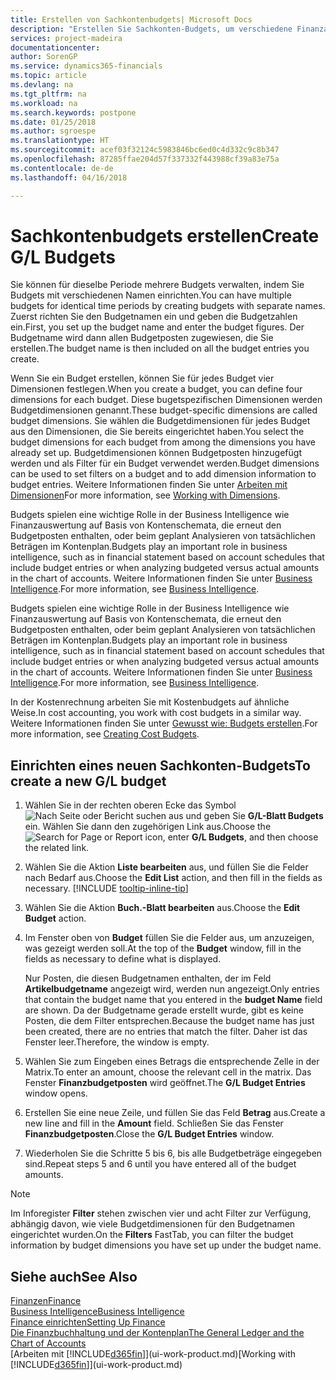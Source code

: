 ```yaml
---
title: Erstellen von Sachkontenbudgets| Microsoft Docs
description: "Erstellen Sie Sachkonten-Budgets, um verschiedene Finanzaktivitäten zu prognostizieren und Dimensionen zu den einzelnen Intelligence-Zwecken zuzuordnen."
services: project-madeira
documentationcenter: 
author: SorenGP
ms.service: dynamics365-financials
ms.topic: article
ms.devlang: na
ms.tgt_pltfrm: na
ms.workload: na
ms.search.keywords: postpone
ms.date: 01/25/2018
ms.author: sgroespe
ms.translationtype: HT
ms.sourcegitcommit: acef03f32124c5983846bc6ed0c4d332c9c8b347
ms.openlocfilehash: 87285ffae204d57f337332f443988cf39a83e75a
ms.contentlocale: de-de
ms.lasthandoff: 04/16/2018

---
```

# <a name="create-gl-budgets"></a><span data-ttu-id="c5b8c-103">Sachkontenbudgets erstellen</span><span class="sxs-lookup"><span data-stu-id="c5b8c-103">Create G/L Budgets</span></span>
<span data-ttu-id="c5b8c-104">Sie können für dieselbe Periode mehrere Budgets verwalten, indem Sie Budgets mit verschiedenen Namen einrichten.</span><span class="sxs-lookup"><span data-stu-id="c5b8c-104">You can have multiple budgets for identical time periods by creating budgets with separate names.</span></span> <span data-ttu-id="c5b8c-105">Zuerst richten Sie den Budgetnamen ein und geben die Budgetzahlen ein.</span><span class="sxs-lookup"><span data-stu-id="c5b8c-105">First, you set up the budget name and enter the budget figures.</span></span> <span data-ttu-id="c5b8c-106">Der Budgetname wird dann allen Budgetposten zugewiesen, die Sie erstellen.</span><span class="sxs-lookup"><span data-stu-id="c5b8c-106">The budget name is then included on all the budget entries you create.</span></span>  

 <span data-ttu-id="c5b8c-107">Wenn Sie ein Budget erstellen, können Sie für jedes Budget vier Dimensionen festlegen.</span><span class="sxs-lookup"><span data-stu-id="c5b8c-107">When you create a budget, you can define four dimensions for each budget.</span></span> <span data-ttu-id="c5b8c-108">Diese bugetspezifischen Dimensionen werden Budgetdimensionen genannt.</span><span class="sxs-lookup"><span data-stu-id="c5b8c-108">These budget-specific dimensions are called budget dimensions.</span></span> <span data-ttu-id="c5b8c-109">Sie wählen die Budgetdimensionen für jedes Budget aus den Dimensionen, die Sie bereits eingerichtet haben.</span><span class="sxs-lookup"><span data-stu-id="c5b8c-109">You select the budget dimensions for each budget from among the dimensions you have already set up.</span></span> <span data-ttu-id="c5b8c-110">Budgetdimensionen können Budgetposten hinzugefügt werden und als Filter für ein Budget verwendet werden.</span><span class="sxs-lookup"><span data-stu-id="c5b8c-110">Budget dimensions can be used to set filters on a budget and to add dimension information to budget entries.</span></span> <span data-ttu-id="c5b8c-111">Weitere Informationen finden Sie unter [Arbeiten mit Dimensionen](finance-dimensions.md)</span><span class="sxs-lookup"><span data-stu-id="c5b8c-111">For more information, see [Working with Dimensions](finance-dimensions.md).</span></span>

 <span data-ttu-id="c5b8c-112">Budgets spielen eine wichtige Rolle in der Business Intelligence wie Finanzauswertung auf Basis von Kontenschemata, die erneut den Budgetposten enthalten, oder beim geplant Analysieren von tatsächlichen Beträgen im Kontenplan.</span><span class="sxs-lookup"><span data-stu-id="c5b8c-112">Budgets play an important role in business intelligence, such as in financial statement based on account schedules that include budget entries or when analyzing budgeted versus actual amounts in the chart of accounts.</span></span> <span data-ttu-id="c5b8c-113">Weitere Informationen finden Sie unter [Business Intelligence](bi.md).</span><span class="sxs-lookup"><span data-stu-id="c5b8c-113">For more information, see [Business Intelligence](bi.md).</span></span>

 <span data-ttu-id="c5b8c-114">Budgets spielen eine wichtige Rolle in der Business Intelligence wie Finanzauswertung auf Basis von Kontenschemata, die erneut den Budgetposten enthalten, oder beim geplant Analysieren von tatsächlichen Beträgen im Kontenplan.</span><span class="sxs-lookup"><span data-stu-id="c5b8c-114">Budgets play an important role in business intelligence, such as in financial statement based on account schedules that include budget entries or when analyzing budgeted versus actual amounts in the chart of accounts.</span></span> <span data-ttu-id="c5b8c-115">Weitere Informationen finden Sie unter [Business Intelligence](bi.md).</span><span class="sxs-lookup"><span data-stu-id="c5b8c-115">For more information, see [Business Intelligence](bi.md).</span></span>

<span data-ttu-id="c5b8c-116">In der Kostenrechnung arbeiten Sie mit Kostenbudgets auf ähnliche Weise.</span><span class="sxs-lookup"><span data-stu-id="c5b8c-116">In cost accounting, you work with cost budgets in a similar way.</span></span> <span data-ttu-id="c5b8c-117">Weitere Informationen finden Sie unter [Gewusst wie: Budgets erstellen](finance-create-cost-budgets.md).</span><span class="sxs-lookup"><span data-stu-id="c5b8c-117">For more information, see [Creating Cost Budgets](finance-create-cost-budgets.md).</span></span>    

## <a name="to-create-a-new-gl-budget"></a><span data-ttu-id="c5b8c-118">Einrichten eines neuen Sachkonten-Budgets</span><span class="sxs-lookup"><span data-stu-id="c5b8c-118">To create a new G/L budget</span></span>  
1. <span data-ttu-id="c5b8c-119">Wählen Sie in der rechten oberen Ecke das Symbol ![Nach Seite oder Bericht suchen](media/ui-search/search_small.png "Nach Seite oder Bericht suchen") aus und geben Sie **G/L-Blatt Budgets** ein. Wählen Sie dann den zugehörigen Link aus.</span><span class="sxs-lookup"><span data-stu-id="c5b8c-119">Choose the ![Search for Page or Report](media/ui-search/search_small.png "Search for Page or Report icon") icon, enter **G/L Budgets**, and then choose the related link.</span></span>  
2. <span data-ttu-id="c5b8c-120">Wählen Sie die Aktion **Liste bearbeiten** aus, und füllen Sie die Felder nach Bedarf aus.</span><span class="sxs-lookup"><span data-stu-id="c5b8c-120">Choose the **Edit List** action, and then fill in the fields as necessary.</span></span> [!INCLUDE [tooltip-inline-tip](includes/tooltip-inline-tip_md.md)]  
3. <span data-ttu-id="c5b8c-121">Wählen Sie die Aktion **Buch.-Blatt bearbeiten** aus.</span><span class="sxs-lookup"><span data-stu-id="c5b8c-121">Choose the **Edit Budget** action.</span></span>
4. <span data-ttu-id="c5b8c-122">Im Fenster oben von **Budget** füllen Sie die Felder aus, um anzuzeigen, was gezeigt werden soll.</span><span class="sxs-lookup"><span data-stu-id="c5b8c-122">At the top of the **Budget** window, fill in the fields as necessary to define what is displayed.</span></span>  

    <span data-ttu-id="c5b8c-123">Nur Posten, die diesen Budgetnamen enthalten, der im Feld **Artikelbudgetname** angezeigt wird, werden nun angezeigt.</span><span class="sxs-lookup"><span data-stu-id="c5b8c-123">Only entries that contain the budget name that you entered in the **budget Name** field are shown.</span></span> <span data-ttu-id="c5b8c-124">Da der Budgetname gerade erstellt wurde, gibt es keine Posten, die dem Filter entsprechen.</span><span class="sxs-lookup"><span data-stu-id="c5b8c-124">Because the budget name has just been created, there are no entries that match the filter.</span></span> <span data-ttu-id="c5b8c-125">Daher ist das Fenster leer.</span><span class="sxs-lookup"><span data-stu-id="c5b8c-125">Therefore, the window is empty.</span></span>  
5. <span data-ttu-id="c5b8c-126">Wählen Sie zum Eingeben eines Betrags die entsprechende Zelle in der Matrix.</span><span class="sxs-lookup"><span data-stu-id="c5b8c-126">To enter an amount, choose the relevant cell in the matrix.</span></span> <span data-ttu-id="c5b8c-127">Das Fenster **Finanzbudgetposten** wird geöffnet.</span><span class="sxs-lookup"><span data-stu-id="c5b8c-127">The **G/L Budget Entries** window opens.</span></span>  
6. <span data-ttu-id="c5b8c-128">Erstellen Sie eine neue Zeile, und füllen Sie das Feld **Betrag** aus.</span><span class="sxs-lookup"><span data-stu-id="c5b8c-128">Create a new line and fill in the **Amount** field.</span></span> <span data-ttu-id="c5b8c-129">Schließen Sie das Fenster **Finanzbudgetposten**.</span><span class="sxs-lookup"><span data-stu-id="c5b8c-129">Close the **G/L Budget Entries** window.</span></span>  
7. <span data-ttu-id="c5b8c-130">Wiederholen Sie die Schritte 5 bis 6, bis alle Budgetbeträge eingegeben sind.</span><span class="sxs-lookup"><span data-stu-id="c5b8c-130">Repeat steps 5 and 6 until you have entered all of the budget amounts.</span></span>  

> [!NOTE]  
>  <span data-ttu-id="c5b8c-131">Im Inforegister **Filter** stehen zwischen vier und acht Filter zur Verfügung, abhängig davon, wie viele Budgetdimensionen für den Budgetnamen eingerichtet wurden.</span><span class="sxs-lookup"><span data-stu-id="c5b8c-131">On the **Filters** FastTab, you can filter the budget information by budget dimensions you have set up under the budget name.</span></span>   

## <a name="see-also"></a><span data-ttu-id="c5b8c-132">Siehe auch</span><span class="sxs-lookup"><span data-stu-id="c5b8c-132">See Also</span></span>
[<span data-ttu-id="c5b8c-133">Finanzen</span><span class="sxs-lookup"><span data-stu-id="c5b8c-133">Finance</span></span>](finance.md)  
[<span data-ttu-id="c5b8c-134">Business Intelligence</span><span class="sxs-lookup"><span data-stu-id="c5b8c-134">Business Intelligence</span></span>](bi.md)  
[<span data-ttu-id="c5b8c-135">Finance einrichten</span><span class="sxs-lookup"><span data-stu-id="c5b8c-135">Setting Up Finance</span></span>](finance-setup-finance.md)  
[<span data-ttu-id="c5b8c-136">Die Finanzbuchhaltung und der Kontenplan</span><span class="sxs-lookup"><span data-stu-id="c5b8c-136">The General Ledger and the Chart of Accounts</span></span>](finance-general-ledger.md)  
<span data-ttu-id="c5b8c-137">[Arbeiten mit [!INCLUDE[d365fin](includes/d365fin_md.md)]](ui-work-product.md)</span><span class="sxs-lookup"><span data-stu-id="c5b8c-137">[Working with [!INCLUDE[d365fin](includes/d365fin_md.md)]](ui-work-product.md)</span></span>  

